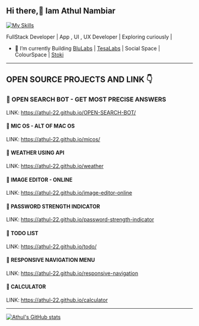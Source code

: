 ## Hi there,👋 Iam Athul Nambiar
[![My Skills](https://skillicons.dev/icons?i=react,html,css,js,jquery,bootstrap,c,cpp,php,nodejs,androidstudio,codepen,firebase,github)](https://skillicons.dev)

FullStack Developer | App , UI , UX Developer |  Exploring curiously | 

- 🔭 I’m currently Building [BluLabs](https://play.google.com/store/apps/dev?id=7183312321357597419) | [TesaLabs](https://play.google.com/store/apps/dev?id=8316335420629473234) | Social Space | ColourSpace | [Stoki](https://www.stoki.shop/)

<!--- 🌱 I’m currently learning  Flutter , DSA 
- ❤️ JavaScript, Bootstarp , C, C++ , JQuery , CSS3 , HTML5
- 🧪 INTERMEDIATE - PHP , SQL , Flutter -->
---
## OPEN SOURCE PROJECTS AND LINK 👇

### 🌈 OPEN SEARCH BOT - GET MOST PRECISE ANSWERS
LINK: https://athul-22.github.io/OPEN-SEARCH-BOT/
#### 🌈 MIC OS - ALT OF MAC OS 
LINK: https://athul-22.github.io/micos/
#### 🌈 WEATHER USING API
LINK: https://athul-22.github.io/weather
#### 🌈 IMAGE EDITOR - ONLINE 
LINK: https://athul-22.github.io/image-editor-online
#### 🌈 PASSWORD STRENGTH INDICATOR
LINK: https://athul-22.github.io/password-strength-indicator
#### 🌈 TODO LIST
LINK: https://athul-22.github.io/todo/
#### 🌈 RESPONSIVE NAVIGATION MENU
LINK: https://athul-22.github.io/responsive-navigation
#### 🌈 CALCULATOR
LINK: https://athul-22.github.io/calculator

---
[![Athul's GitHub stats](https://github-readme-stats.vercel.app/api?username=athul-22)](https://github.com/anuraghazra/github-readme-stats)



